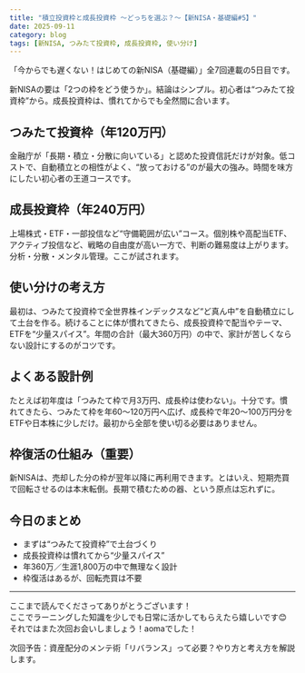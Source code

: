 ```yaml
---
title: "積立投資枠と成長投資枠 〜どっちを選ぶ？〜【新NISA・基礎編#5】"
date: 2025-09-11
category: blog
tags: [新NISA, つみたて投資枠, 成長投資枠, 使い分け]
---
```


「今からでも遅くない！はじめての新NISA（基礎編）」全7回連載の5日目です。

新NISAの要は「2つの枠をどう使うか」。結論はシンプル。初心者は“つみたて投資枠”から。成長投資枠は、慣れてからでも全然間に合います。

## つみたて投資枠（年120万円）

金融庁が「長期・積立・分散に向いている」と認めた投資信託だけが対象。低コストで、自動積立との相性がよく、“放っておける”のが最大の強み。時間を味方にしたい初心者の王道コースです。

## 成長投資枠（年240万円）

上場株式・ETF・一部投信など“守備範囲が広い”コース。個別株や高配当ETF、アクティブ投信など、戦略の自由度が高い一方で、判断の難易度は上がります。分析・分散・メンタル管理。ここが試されます。

## 使い分けの考え方

最初は、つみたて投資枠で全世界株インデックスなど“ど真ん中”を自動積立にして土台を作る。続けることに体が慣れてきたら、成長投資枠で配当やテーマ、ETFを“少量スパイス”。年間の合計（最大360万円）の中で、家計が苦しくならない設計にするのがコツです。

## よくある設計例

たとえば初年度は「つみたて枠で月3万円、成長枠は使わない」。十分です。慣れてきたら、つみたて枠を年60〜120万円へ広げ、成長枠で年20〜100万円分をETFや日本株に少しだけ。最初から全部を使い切る必要はありません。

## 枠復活の仕組み（重要）

新NISAは、売却した分の枠が翌年以降に再利用できます。とはいえ、短期売買で回転させるのは本末転倒。長期で積むための器、という原点は忘れずに。

## 今日のまとめ

- まずは“つみたて投資枠”で土台づくり
- 成長投資枠は慣れてから“少量スパイス”
- 年360万／生涯1,800万の中で無理なく設計
- 枠復活はあるが、回転売買は不要

---

ここまで読んでくださってありがとうございます！  
ここでラーニングした知識を少しでも日常に活かしてもらえたら嬉しいです😊  
それではまた次回お会いしましょう！aomaでした！  

次回予告：資産配分のメンテ術「リバランス」って必要？やり方と考え方を解説します。

